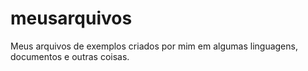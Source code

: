 # meusarquivos
Meus arquivos de exemplos criados por mim em algumas linguagens, documentos e outras coisas.
